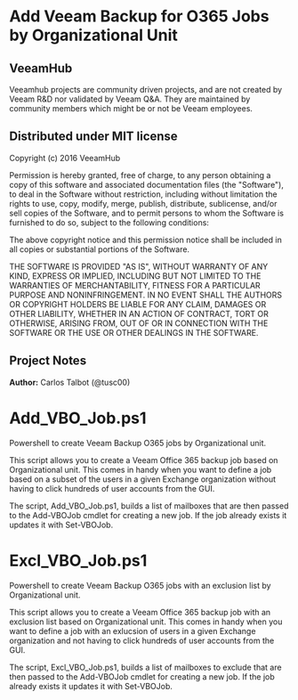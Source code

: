 # Add Veeam Backup for O365 Jobs by Organizational Unit
## VeeamHub
Veeamhub projects are community driven projects, and are not created by Veeam R&D nor validated by Veeam Q&A. They are maintained by community members which might be or not be Veeam employees. 

## Distributed under MIT license
Copyright (c) 2016 VeeamHub

Permission is hereby granted, free of charge, to any person obtaining a copy of this software and associated documentation files (the "Software"), to deal in the Software without restriction, including without limitation the rights to use, copy, modify, merge, publish, distribute, sublicense, and/or sell copies of the Software, and to permit persons to whom the Software is furnished to do so, subject to the following conditions:

The above copyright notice and this permission notice shall be included in all copies or substantial portions of the Software.

THE SOFTWARE IS PROVIDED "AS IS", WITHOUT WARRANTY OF ANY KIND, EXPRESS OR IMPLIED, INCLUDING BUT NOT LIMITED TO THE WARRANTIES OF MERCHANTABILITY, FITNESS FOR A PARTICULAR PURPOSE AND NONINFRINGEMENT. IN NO EVENT SHALL THE AUTHORS OR COPYRIGHT HOLDERS BE LIABLE FOR ANY CLAIM, DAMAGES OR OTHER LIABILITY, WHETHER IN AN ACTION OF CONTRACT, TORT OR OTHERWISE, ARISING FROM, OUT OF OR IN CONNECTION WITH THE SOFTWARE OR THE USE OR OTHER DEALINGS IN THE SOFTWARE.

## Project Notes
**Author:** Carlos Talbot (@tusc00)

# Add_VBO_Job.ps1
Powershell to create Veeam Backup O365 jobs by Organizational unit.

This script allows you to create a Veeam Office 365 backup job based on Organizational unit. This comes in handy when you want to define a job based on a subset of the users in a given Exchange organization without having to click hundreds of user accounts from the GUI.

The script, Add_VBO_Job.ps1,  builds a list of mailboxes that are then passed to the  Add-VBOJob cmdlet for creating a new job. If the job already exists it updates it with Set-VBOJob.

# Excl_VBO_Job.ps1
Powershell to create Veeam Backup O365 jobs with an exclusion list by Organizational unit.

This script allows you to create a Veeam Office 365 backup job with an exclusion list based on Organizational unit. This comes in handy when you want to define a job with an exlucsion of users in a given Exchange organization and not having to click hundreds of user accounts from the GUI.

The script, Excl_VBO_Job.ps1, builds a list of mailboxes to exclude that are then passed to the  Add-VBOJob cmdlet for creating a new job. If the job already exists it updates it with Set-VBOJob.
